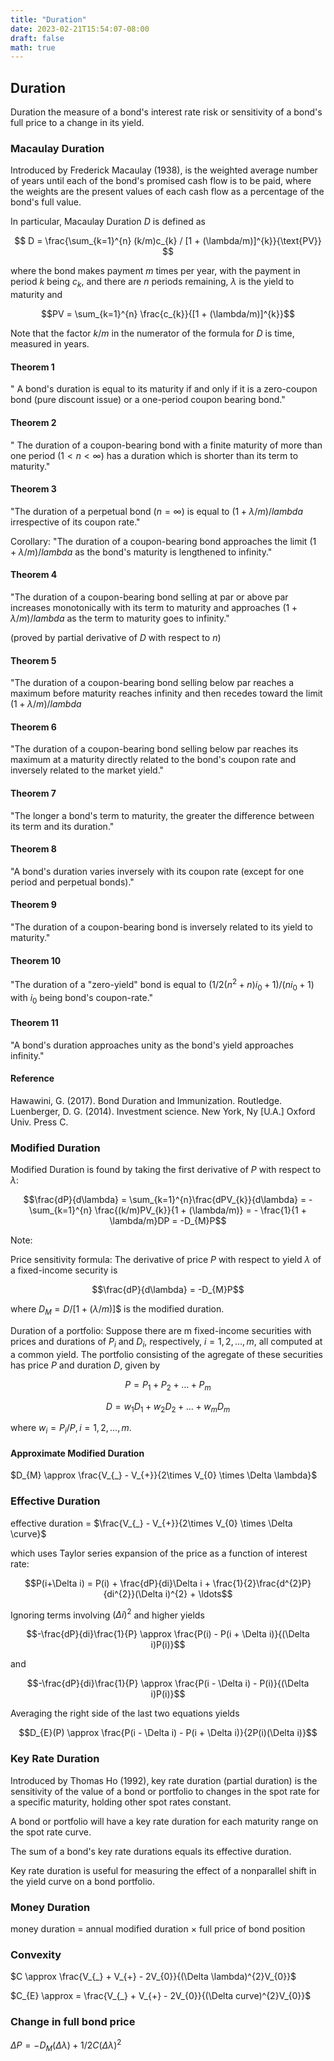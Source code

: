 ```yaml
---
title: "Duration"
date: 2023-02-21T15:54:07-08:00
draft: false
math: true
---
```


## Duration
Duration the measure of a bond's interest rate risk or sensitivity of a bond's full price to a change in its yield.
### Macaulay Duration
Introduced by Frederick Macaulay (1938), is the weighted average number of years until each of the bond's promised cash flow is to be paid, where the weights are the present values of each cash flow as a percentage of the bond's full value.

In particular, Macaulay Duration $D$ is defined as

$$ D = \frac{\sum_{k=1}^{n} (k/m)c_{k} / [1 + (\lambda/m)]^{k}}{\text{PV}} $$

where the bond makes payment $m$ times per year, with the payment in period $k$ being $c_{k}$, and there are $n$ periods remaining, $\lambda$ is the yield to maturity and

$$PV = \sum_{k=1}^{n} \frac{c_{k}}{[1 + (\lambda/m)]^{k}}$$

Note that the factor $k/m$ in the numerator of the formula for $D$ is time, measured in years.

#### Theorem 1
" A bond's duration is equal to its maturity if and only if it is a zero-coupon bond (pure discount issue) or a one-period coupon bearing bond."

#### Theorem 2
" The duration of a coupon-bearing bond with a finite maturity of more than one period $(1 < n < \infty)$ has a duration which is shorter than its term to maturity."

#### Theorem 3
"The duration of a perpetual bond $(n = \infty)$ is equal to $(1+ \lambda/m) / 
lambda$ irrespective of its coupon rate."

Corollary: "The duration of a coupon-bearing bond approaches the limit $(1+ \lambda/m) / 
lambda$ as the bond's maturity is lengthened to infinity."

#### Theorem 4
"The duration of a coupon-bearing bond selling at par or above par increases monotonically with its term to maturity and approaches $(1+ \lambda/m) / 
lambda$ as the term to maturity goes to infinity."

(proved by partial derivative of $D$ with respect to $n$)

#### Theorem 5
"The duration of a coupon-bearing bond selling below par reaches a maximum before maturity reaches infinity and then recedes toward the limit $(1+ \lambda/m) / 
lambda$

#### Theorem 6
"The duration of a coupon-bearing bond selling below par reaches its maximum at a maturity directly related to the bond's coupon rate and inversely related to the market yield."

#### Theorem 7
"The longer a bond's term to maturity, the greater the difference between its term and its duration."

#### Theorem 8
"A bond's duration varies inversely with its coupon rate (except for one period and perpetual bonds)."

#### Theorem 9
"The duration of a coupon-bearing bond is inversely related to its yield to maturity."

#### Theorem 10
"The duration of a "zero-yield" bond is equal to $(1/2(n^2+n)i_{0} + 1)/(ni_{0} + 1)$ with $i_{0}$ being bond's coupon-rate."

#### Theorem 11
"A bond's duration approaches unity as the bond's yield approaches infinity."

#### Reference
Hawawini, G. (2017). Bond Duration and Immunization. Routledge.
‌
Luenberger, D. G. (2014). Investment science. New York, Ny [U.A.] Oxford Univ. Press C.
‌
### Modified Duration
Modified Duration is found by taking the first derivative of $P$ with respect to $\lambda$:

$$\frac{dP}{d\lambda} = \sum_{k=1}^{n}\frac{dPV_{k}}{d\lambda} = -\sum_{k=1}^{n} \frac{(k/m)PV_{k}}{1 + (\lambda/m)} = - \frac{1}{1 + \lambda/m}DP = -D_{M}P$$

Note:

Price sensitivity formula: The derivative of price $P$ with respect to yield $\lambda$ of a fixed-income security is 

$$\frac{dP}{d\lambda} = -D_{M}P$$

where $D_{M} = D/[1 + (\lambda/m)]$$ is the modified duration.

Duration of a portfolio: Suppose there are m fixed-income securities with prices and durations of $P_{i}$ and $D_{i}$, respectively, $i = 1,2,\ldots,m$, all computed at a common yield. The portfolio consisting of the agregate of these securities has price $P$ and duration $D$, given by

$$P = P_{1} + P_{2} + \ldots + P_{m}$$

$$D = w_{1}D_{1} + w_{2}D_{2} + \ldots + w_{m}D_{m}$$

where $w_{i} = P_{i} / P, i = 1,2,\ldots,m$.

#### Approximate Modified Duration

$D_{M} \approx \frac{V_{_} - V_{+}}{2\times V_{0} \times \Delta \lambda}$

### Effective Duration

effective duration = $\frac{V_{_} - V_{+}}{2\times V_{0} \times \Delta \curve}$

which uses Taylor series expansion of the price as a function of interest rate:

$$P(i+\Delta i) = P(i) + \frac{dP}{di}\Delta i + \frac{1}{2}\frac{d^{2}P}{di^{2}}(\Delta i)^{2} + \ldots$$

Ignoring terms involving $(\Delta i)^{2}$ and higher yields

$$-\frac{dP}{di}\frac{1}{P} \approx \frac{P(i) - P(i + \Delta i)}{(\Delta i)P(i)}$$

and

$$-\frac{dP}{di}\frac{1}{P} \approx \frac{P(i - \Delta i) - P(i)}{(\Delta i)P(i)}$$

Averaging the right side of the last two equations yields

$$D_{E}(P) \approx \frac{P(i - \Delta i) - P(i + \Delta i)}{2P(i)(\Delta i)}$$

### Key Rate Duration

Introduced by Thomas Ho (1992), key rate duration (partial duration) is the sensitivity of the value of a bond or portfolio to changes in the spot rate for a specific maturity, holding other spot rates constant.

A bond or portfolio will have a key rate duration for each maturity range on the spot rate curve.

The sum of a bond's key rate durations equals its effective duration.

Key rate duration is useful for measuring the effect of a nonparallel shift in the yield curve on a bond portfolio.

### Money Duration

money duration $=$ annual modified duration $\times$ full price of bond position

### Convexity

$C \approx \frac{V_{_} + V_{+} - 2V_{0}}{(\Delta \lambda)^{2}V_{0}}$

$C_{E} \approx = \frac{V_{_} + V_{+} - 2V_{0}}{(\Delta curve)^{2}V_{0}}$

### Change in full bond price

$\Delta P = -D_{M}(\Delta \lambda) + 1/2 C(\Delta \lambda)^{2}$